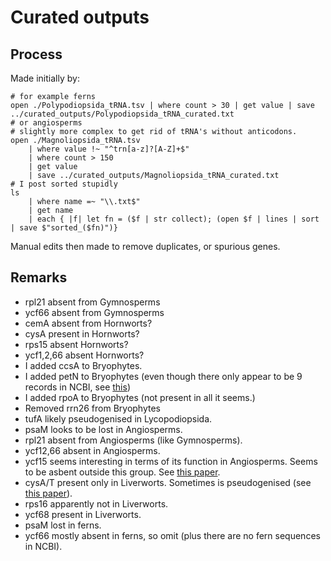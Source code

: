 # Curated outputs

## Process

Made initially by:

```nu
# for example ferns
open ./Polypodiopsida_tRNA.tsv | where count > 30 | get value | save ../curated_outputs/Polypodiopsida_tRNA_curated.txt
# or angiosperms
# slightly more complex to get rid of tRNA's without anticodons.
open ./Magnoliopsida_tRNA.tsv 
    | where value !~ "^trn[a-z]?[A-Z]+$" 
    | where count > 150 
    | get value 
    | save ../curated_outputs/Magnoliopsida_tRNA_curated.txt
# I post sorted stupidly
ls 
    | where name =~ "\\.txt$" 
    | get name 
    | each { |f| let fn = ($f | str collect); (open $f | lines | sort | save $"sorted_($fn)")}

```

Manual edits then made to remove duplicates, or spurious genes.

## Remarks

- rpl21 absent from Gymnosperms
- ycf66 absent from Gymnosperms
- cemA absent from Hornworts?
- cysA present in Hornworts?
- rps15 absent Hornworts?
- ycf1,2,66 absent Hornworts?
- I added ccsA to Bryophytes.
- I added petN to Bryophytes (even though there only appear to be 9 records in NCBI, see <a href="https://www.ncbi.nlm.nih.gov/protein/?term=petN%5BAll+Fields%5D+AND+chloroplast%5Bfilter%5D+AND+%22Bryophyta%22%5Borganism%5D+NOT+partial%5BAll+Fields%5D+AND+refseq%5Bfilter%5D">this</a>)
- I added rpoA to Bryophytes (not present in all it seems.)
- Removed rrn26 from Bryophytes
- tufA likely pseudogenised in Lycopodiopsida.
- psaM looks to be lost in Angiosperms.
- rpl21 absent from Angiosperms (like Gymnosperms).
- ycf12,66 absent in Angiosperms.
- ycf15 seems interesting in terms of its function in Angiosperms. Seems to be asbent outside this group. See <a href="https://journals.plos.org/plosone/article?id=10.1371/journal.pone.0059620">this paper</a>.
- cysA/T present only in Liverworts. Sometimes is pseudogenised (see <a href="https://bsapubs.onlinelibrary.wiley.com/doi/abs/10.3732/ajb.1100010?casa_token=_HcYccEjrF0AAAAA:gkDARZMo4Q-keUfAEPHa1jvUXKm6IJDx9kBKcfnVHEm_e_RdXaus_SNvW9gU_zjscsFah_ND77kfCuo">this paper</a>).
- rps16 apparently not in Liverworts.
- ycf68 present in Liverworts.
- psaM lost in ferns.
- ycf66 mostly absent in ferns, so omit (plus there are no fern sequences in NCBI).